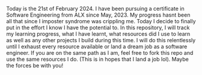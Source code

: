 Today is the 21st of February 2024. I have been pursuing a certificate in Software Engineering from ALX since May, 2023. My progress hasnt been all that since I imposter syndrome was crippling me. Today I decide to finally put in the effort I know I have the potential to. 
In this repository, I will track my learning progress, what I have learnt, what resources did I use to learn as well as any other projects I build during this time. I will do this relentlessly until I exhaust every resource available or land a dream job as a software engineer. 
If you are on the same path as I am, feel free to fork this repo and use the same resources I do. (This is in hopes that I land a job lol). Maybe the forces be with you!
